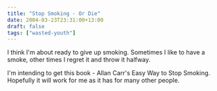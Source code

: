```yaml
---
title: "Stop Smoking - Or Die"
date: 2004-03-23T23:31:00+13:00
draft: false
tags: ["wasted-youth"]
---
```


I think I'm about ready to give up smoking. Sometimes I like to have a smoke, other times I regret it and throw it halfway.

I'm intending to get this book - Allan Carr's Easy Way to Stop Smoking. Hopefully it will work for me as it has for many other people. 